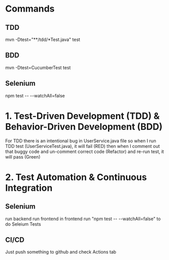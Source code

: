 
# Commands

## TDD
mvn -Dtest="**/tdd/*Test.java" test

## BDD
mvn -Dtest=CucumberTest test

## Selenium
npm test -- --watchAll=false

# 1. Test-Driven Development (TDD) & Behavior-Driven Development (BDD)

For TDD there is an intentional bug in UserService.java file
        so when I run TDD test (UserServiceTest.java), it will fail (RED)
        then when I comment out that buggy code and un-comment correct code (Refactor) and re-run test, it will pass (Green)

# 2. Test Automation & Continuous Integration

## Selenium
run backend
run frontend
in frontend run "npm test -- --watchAll=false" to do Seleium Tests

## CI/CD

Just push something to github and check Actions tab 